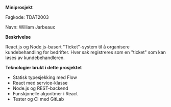 **Miniprosjekt**

Fagkode: TDAT2003

Navn: William Jarbeaux


**Beskrivelse**

React.js og Node.js-basert "Ticket"-system til å organisere kundebehandling for bedrifter. Hver sak registreres som en "ticket" som kan løses av kundebehandleren. 


**Teknologier brukt i dette prosjektet**
* Statisk typesjekking med Flow
* React med service-klasse
* Node.js og REST-backend
* Funskjonelle algoritmer i React
* Tester og CI med GitLab
